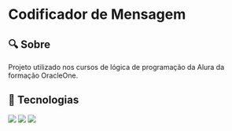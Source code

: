 <h1>Codificador de Mensagem</h1>

<h2>🔍 Sobre</h2>
<p>Projeto utilizado nos cursos de lógica de programação da Alura da formação OracleOne.</p>

## 🔧 Tecnologias
<div>
  <img src="https://img.shields.io/badge/HTML-239120?style=for-the-badge&logo=html5&logoColor=white">
  <img src="https://img.shields.io/badge/CSS-239120?&style=for-the-badge&logo=css3&logoColor=white">
  <img src="https://img.shields.io/badge/JavaScript-F7DF1E?style=for-the-badge&logo=javascript&logoColor=black">
</div>
